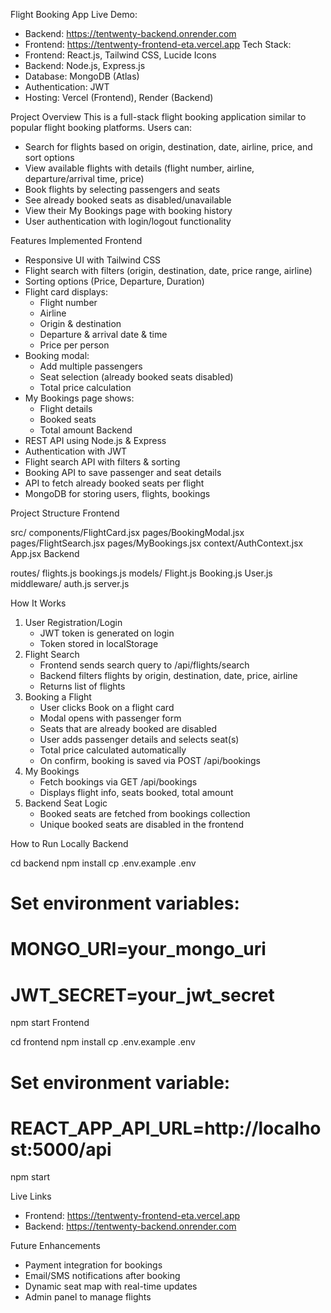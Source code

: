 Flight Booking App
Live Demo:
* Backend: https://tentwenty-backend.onrender.com
* Frontend: https://tentwenty-frontend-eta.vercel.app
Tech Stack:
* Frontend: React.js, Tailwind CSS, Lucide Icons
* Backend: Node.js, Express.js
* Database: MongoDB (Atlas)
* Authentication: JWT
* Hosting: Vercel (Frontend), Render (Backend)

Project Overview
This is a full-stack flight booking application similar to popular flight booking platforms. Users can:
* Search for flights based on origin, destination, date, airline, price, and sort options
* View available flights with details (flight number, airline, departure/arrival time, price)
* Book flights by selecting passengers and seats
* See already booked seats as disabled/unavailable
* View their My Bookings page with booking history
* User authentication with login/logout functionality

Features Implemented
Frontend
* Responsive UI with Tailwind CSS
* Flight search with filters (origin, destination, date, price range, airline)
* Sorting options (Price, Departure, Duration)
* Flight card displays:
    * Flight number
    * Airline
    * Origin & destination
    * Departure & arrival date & time
    * Price per person
* Booking modal:
    * Add multiple passengers
    * Seat selection (already booked seats disabled)
    * Total price calculation
* My Bookings page shows:
    * Flight details
    * Booked seats
    * Total amount
Backend
* REST API using Node.js & Express
* Authentication with JWT
* Flight search API with filters & sorting
* Booking API to save passenger and seat details
* API to fetch already booked seats per flight
* MongoDB for storing users, flights, bookings

Project Structure
Frontend

src/
  components/FlightCard.jsx
  pages/BookingModal.jsx
  pages/FlightSearch.jsx
  pages/MyBookings.jsx
  context/AuthContext.jsx
  App.jsx
Backend

routes/
  flights.js
  bookings.js
models/
  Flight.js
  Booking.js
  User.js
middleware/
  auth.js
server.js

How It Works
1. User Registration/Login
    * JWT token is generated on login
    * Token stored in localStorage
2. Flight Search
    * Frontend sends search query to /api/flights/search
    * Backend filters flights by origin, destination, date, price, airline
    * Returns list of flights
3. Booking a Flight
    * User clicks Book on a flight card
    * Modal opens with passenger form
    * Seats that are already booked are disabled
    * User adds passenger details and selects seat(s)
    * Total price calculated automatically
    * On confirm, booking is saved via POST /api/bookings
4. My Bookings
    * Fetch bookings via GET /api/bookings
    * Displays flight info, seats booked, total amount
5. Backend Seat Logic
    * Booked seats are fetched from bookings collection
    * Unique booked seats are disabled in the frontend

How to Run Locally
Backend

cd backend
npm install
cp .env.example .env
# Set environment variables:
# MONGO_URI=your_mongo_uri
# JWT_SECRET=your_jwt_secret
npm start
Frontend

cd frontend
npm install
cp .env.example .env
# Set environment variable:
# REACT_APP_API_URL=http://localhost:5000/api
npm start

Live Links
* Frontend: https://tentwenty-frontend-eta.vercel.app
* Backend: https://tentwenty-backend.onrender.com

Future Enhancements
* Payment integration for bookings
* Email/SMS notifications after booking
* Dynamic seat map with real-time updates
* Admin panel to manage flights
